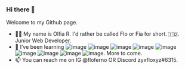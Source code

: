 ### Hi there 👋

Welcome to my Github page.

- 👧🏻 My name is Olfia R. I'd rather be called Flo or Fia for short. 🇮🇩. Junior Web Developer.
- 🌱 I’ve been learning ![image](https://user-images.githubusercontent.com/58562757/152688113-efd0a40d-58a8-49c7-bcf4-3e474d46c7e7.png) ![image](https://user-images.githubusercontent.com/58562757/152688146-6eaa1ea2-6365-4f8f-8afe-ff1c876e45a3.png) ![image](https://user-images.githubusercontent.com/58562757/152688167-08285d4a-80bf-4555-849c-21bd03695265.png) ![image](https://user-images.githubusercontent.com/58562757/152688179-cc310186-07d2-4a43-a89e-6f1bc7f5a492.png) ![image](https://user-images.githubusercontent.com/58562757/152688185-25360d3d-77f2-4da8-9cc7-b844ef5621b0.png) ![image](https://user-images.githubusercontent.com/58562757/152688199-3499163e-e166-402f-b713-0889ff82ba30.png) ![image](https://user-images.githubusercontent.com/58562757/152688209-8331ca76-e2ee-4032-9c33-2e3a3ff282fd.png) ![image](https://user-images.githubusercontent.com/58562757/152688216-fca0eff9-172d-488c-8441-f2f557992c78.png) ![image](https://user-images.githubusercontent.com/58562757/152688223-b8560473-e862-4b09-9922-53199c319442.png). More to come.
- 📫 You can reach me on IG @floferno OR Discord zyxfloxyz#6315.


<!--
**floferno/floferno** is a ✨ _special_ ✨ repository because its `README.md` (this file) appears on your GitHub profile.


-->
